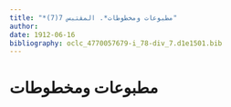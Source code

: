 ```yaml
---
title: "*مطبوعات ومخطوطات*. المقتبس 7(7)"
author: 
date: 1912-06-16
bibliography: oclc_4770057679-i_78-div_7.d1e1501.bib
---
```




#  مطبوعات ومخطوطات 

